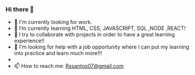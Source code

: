 ### Hi there 👋


- 🔭 I'm currently looking for work.
- 🌱 I’m currently learning HTML, CSS, JAVASCRIPT, SQL ,NODE ,REACT!
- 👯 I try to collaborate with projects in order to have a great learning experience!!
- 🤔 I'm looking for help with a job opportunity where I can put my learning into practice and learn much more!!!
- 
- 📫 How to reach me: Rssantos07@gmail.com


